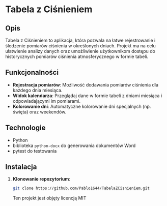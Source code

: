 # Tabela z Ciśnieniem

## Opis

Tabela z Ciśnieniem to aplikacja, która pozwala na łatwe rejestrowanie i śledzenie pomiarów ciśnienia w określonych dniach. 
Projekt ma na celu ułatwienie analizy danych oraz umożliwienie użytkownikom dostępu do historycznych pomiarów ciśnienia atmosferycznego w formie tabeli.

## Funkcjonalności

- **Rejestracja pomiarów**: Możliwość dodawania pomiarów ciśnienia dla każdego dnia miesiąca.
- **Widok kalendarza**: Przeglądaj dane w formie tabeli z dniami miesiąca i odpowiadającymi im pomiarami.
- **Kolorowanie dni**: Automatyczne kolorowanie dni specjalnych (np. święta) oraz weekendów.

## Technologie

- Python
- biblioteka `python-docx` do generowania dokumentów Word
- pytest do testowania

## Instalacja

1. **Klonowanie repozytorium**:
   ```bash
   git clone https://github.com/Pablo1644/TabelaZCisnieniem.git
   ```

   Ten projekt jest objęty licencją MIT 
